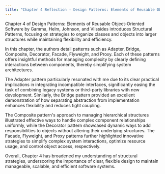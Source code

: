```yaml
---
title: "Chapter 4 Reflection - Design Patterns: Elements of Reusable Object-Oriented Software"
---
```


Chapter 4 of Design Patterns: Elements of Reusable Object-Oriented Software by Gamma, Helm, Johnson, and Vlissides introduces Structural Patterns, focusing on strategies to organize classes and objects into larger structures while maintaining flexibility and efficiency.

In this chapter, the authors detail patterns such as Adapter, Bridge, Composite, Decorator, Facade, Flyweight, and Proxy. Each of these patterns offers insightful methods for managing complexity by clearly defining interactions between components, thereby simplifying system architectures.

The Adapter pattern particularly resonated with me due to its clear practical implications in integrating incompatible interfaces, significantly easing the task of combining legacy systems or third-party libraries with new development. Similarly, the Bridge pattern provided an excellent demonstration of how separating abstraction from implementation enhances flexibility and reduces tight coupling.

The Composite pattern's approach to managing hierarchical structures illustrated effective ways to handle complex component relationships uniformly, while the Decorator pattern showcased dynamic ways to add responsibilities to objects without altering their underlying structures. The Facade, Flyweight, and Proxy patterns further highlighted innovative strategies to simplify complex system interactions, optimize resource usage, and control object access, respectively.

Overall, Chapter 4 has broadened my understanding of structural strategies, underscoring the importance of clear, flexible design to maintain manageable, scalable, and efficient software systems.